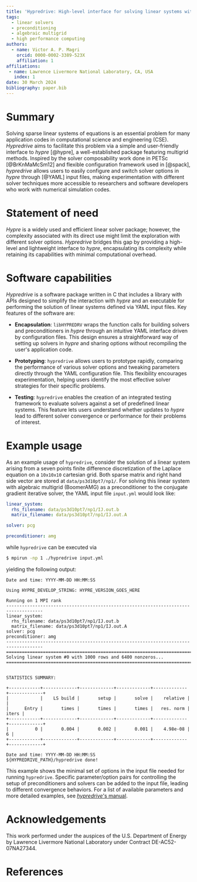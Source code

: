 ```yaml
---
title: 'Hypredrive: High-level interface for solving linear systems with hypre'
tags:
  - linear solvers
  - preconditioning
  - algebraic multigrid
  - high performance computing
authors:
  - name: Victor A. P. Magri
    orcid: 0000-0002-3389-523X
    affiliation: 1
affiliations:
 - name: Lawrence Livermore National Laboratory, CA, USA
   index: 1
date: 30 March 2024
bibliography: paper.bib
---
```


# Summary

Solving sparse linear systems of equations is an essential problem for many application
codes in computational science and engineering (CSE). *Hypredrive* aims to facilitate this
problem via a simple and user-friendly interface to *hypre* [@hypre], a well-established
package featuring multigrid methods. Inspired by the solver composability work done in
PETSc [@BrKnMaMcSm12] and flexible configuration framework used in [@spack], *hypredrive*
allows users to easily configure and switch solver options in *hypre* through [@YAML]
input files, making experimentation with different solver techniques more accessible to
researchers and software developers who work with numerical simulation codes.

# Statement of need

*Hypre* is a widely used and efficient linear solver package; however, the complexity
associated with its direct use might limit the exploration with different solver
options. *Hypredrive* bridges this gap by providing a high-level and lightweight interface
to *hypre*, encapsulating its complexity while retaining its capabilities with minimal
computational overhead.

# Software capabilities

*Hypredrive* is a software package written in C that includes a library with APIs designed
to simplify the interaction with *hypre* and an executable for performing the solution of
linear systems defined via YAML input files. Key features of the software are:

* **Encapsulation**: `libHYPREDRV` wraps the function calls for building solvers and
  preconditioners in *hypre* through an intuitive YAML interface driven by configuration
  files. This design ensures a straightforward way of setting up solvers in *hypre* and
  sharing options without recompiling the user's application code.


* **Prototyping**: `hypredrive` allows users to prototype rapidly, comparing the
  performance of various solver options and tweaking parameters directly through the YAML
  configuration file. This flexibility encourages experimentation, helping users identify
  the most effective solver strategies for their specific problems.


* **Testing**: `hypredrive` enables the creation of an integrated testing framework to
  evaluate solvers against a set of predefined linear systems. This feature lets users
  understand whether updates to *hypre* lead to different solver convergence or
  performance for their problems of interest.

# Example usage

As an example usage of `hypredrive`, consider the solution of a linear system arising from
a seven points finite difference discretization of the Laplace equation on a `10x10x10`
cartesian grid. Both sparse matrix and right hand side vector are stored at
`data/ps3d10pt7/np1/`. For solving this linear system with algebraic multigrid (BoomerAMG)
as a preconditioner to the conjugate gradient iterative solver, the YAML input file
`input.yml` would look like:

```yaml
linear_system:
  rhs_filename: data/ps3d10pt7/np1/IJ.out.b
  matrix_filename: data/ps3d10pt7/np1/IJ.out.A

solver: pcg

preconditioner: amg
```

while `hypredrive` can be executed via

```bash
$ mpirun -np 1 ./hypredrive input.yml
```

yielding the following output:

```
Date and time: YYYY-MM-DD HH:MM:SS

Using HYPRE_DEVELOP_STRING: HYPRE_VERSION_GOES_HERE

Running on 1 MPI rank
------------------------------------------------------------------------------------
linear_system:
  rhs_filename: data/ps3d10pt7/np1/IJ.out.b
  matrix_filename: data/ps3d10pt7/np1/IJ.out.A
solver: pcg
preconditioner: amg
------------------------------------------------------------------------------------
====================================================================================
Solving linear system #0 with 1000 rows and 6400 nonzeros...
====================================================================================


STATISTICS SUMMARY:

+------------+-------------+-------------+-------------+-------------+-------------+
|            |    LS build |       setup |       solve |    relative |             |
|      Entry |       times |       times |       times |   res. norm |       iters |
+------------+-------------+-------------+-------------+-------------+-------------+
|          0 |       0.004 |       0.002 |       0.001 |    4.98e-08 |           6 |
+------------+-------------+-------------+-------------+-------------+-------------+

Date and time: YYYY-MM-DD HH:MM:SS
${HYPREDRIVE_PATH}/hypredrive done!
```

This example shows the minimal set of options in the input file needed for running
`hypredrive`. Specific parameter/option pairs for controlling the setup of preconditioners
and solvers can be added to the input file, leading to different convergence behaviors. For
a list of available parameters and more detailed examples, see [*hypredrive*'s
manual](https://hypredrive.readthedocs.io/en/latest/).

# Acknowledgements

This work performed under the auspices of the U.S. Department of Energy by Lawrence
Livermore National Laboratory under Contract DE-AC52-07NA27344.

# References
